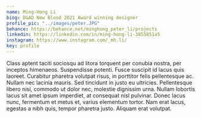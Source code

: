```yaml
---
name: Ming-Hong Li
biog: D&AD New Blood 2021 Award winning designer
profile_pic: "../images/peter.JPG"
behance: https://behance.net/minghong_peter_li/projects
linkedin: https://linkedin.com/in/ming-hong-li-3855851a5 
instagram: https://www.instagram.com/_mh.li/
key: profile
---
```

Class aptent taciti sociosqu ad litora torquent per conubia nostra, per inceptos himenaeos. Suspendisse potenti. Fusce suscipit id lacus quis laoreet. Curabitur pharetra volutpat risus, in porttitor felis pellentesque ac. Nullam nec lacinia mauris. Sed tincidunt in justo eu ultricies. Pellentesque libero nisi, commodo ut dolor nec, molestie dignissim urna. Nullam lobortis lacus sit amet ipsum imperdiet, at consequat nisl pulvinar. Donec lacus nunc, fermentum et metus et, varius elementum tortor. Nam erat lacus, egestas a nibh quis, tempor pharetra justo. Aliquam erat volutpat.